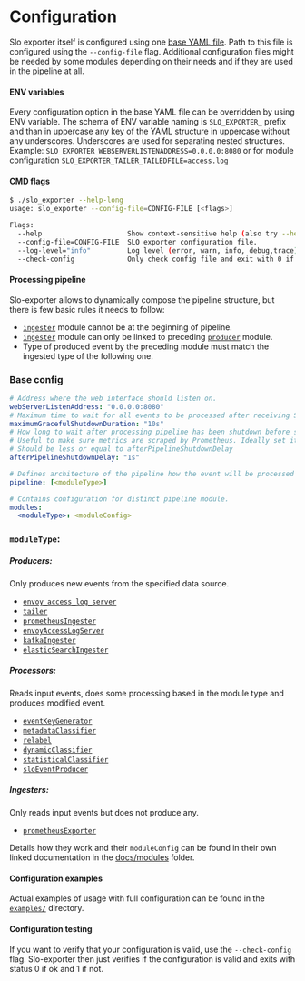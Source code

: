 # Configuration
Slo exporter itself is configured using one [base YAML file](#base-config). 
Path to this file is configured using the `--config-file` flag.
Additional configuration files might be needed by some modules
depending on their needs and if they are used in the pipeline at all.

#### ENV variables
Every configuration option in the base YAML file can be overridden by using ENV variable.
The schema of ENV variable naming is `SLO_EXPORTER_` prefix and than in uppercase any key of the YAML
structure in uppercase without any underscores. Underscores are used for separating nested structures.
Example: `SLO_EXPORTER_WEBSERVERLISTENADDRESS=0.0.0.0:8080` or for module configuration `SLO_EXPORTER_TAILER_TAILEDFILE=access.log`

#### CMD flags
```bash
$ ./slo_exporter --help-long
usage: slo_exporter --config-file=CONFIG-FILE [<flags>]

Flags:
  --help                     Show context-sensitive help (also try --help-long and --help-man).
  --config-file=CONFIG-FILE  SLO exporter configuration file.
  --log-level="info"         Log level (error, warn, info, debug,trace).
  --check-config             Only check config file and exit with 0 if ok and other status code if not.
```

#### Processing pipeline
Slo-exporter allows to dynamically compose the pipeline structure,
but there is few basic rules it needs to follow:
  - [`ingester`](architecture.md#ingester) module cannot be at the beginning of pipeline.
  - [`ingester`](architecture.md#ingester) module can only be linked to preceding [`producer`](architecture.md#producer) module.
  - Type of produced event by the preceding module must match the ingested type of the following one.


### Base config
```yaml
# Address where the web interface should listen on.
webServerListenAddress: "0.0.0.0:8080"
# Maximum time to wait for all events to be processed after receiving SIGTERM or SIGINT.
maximumGracefulShutdownDuration: "10s"
# How long to wait after processing pipeline has been shutdown before stopping http server w metric serving.
# Useful to make sure metrics are scraped by Prometheus. Ideally set it to Prometheus scrape interval + 1s or more.
# Should be less or equal to afterPipelineShutdownDelay
afterPipelineShutdownDelay: "1s"

# Defines architecture of the pipeline how the event will be processed by the modules.
pipeline: [<moduleType>]

# Contains configuration for distinct pipeline module.
modules:
  <moduleType>: <moduleConfig>
```

### `moduleType`:

##### Producers:
Only produces new events from the specified data source.
  - [`envoy_access_log_server`](modules/envoy_access_log_server.md)
  - [`tailer`](modules/tailer.md)
  - [`prometheusIngester`](modules/prometheus_ingester.md)
  - [`envoyAccessLogServer`](modules/envoy_access_log_server.md)
  - [`kafkaIngester`](modules/kafka_ingester.md)
  - [`elasticSearchIngester`](modules/elasticsearch_ingester.md)
  
##### Processors:
Reads input events, does some processing based in the module type and produces modified event.
  - [`eventKeyGenerator`](modules/event_key_generator.md)
  - [`metadataClassifier`](modules/metadata_classifier.md)
  - [`relabel`](modules/relabel.md)
  - [`dynamicClassifier`](modules/dynamic_classifier.md)
  - [`statisticalClassifier`](modules/statistical_classifier.md)
  - [`sloEventProducer`](modules/slo_event_producer.md)
  
##### Ingesters:
Only reads input events but does not produce any.
  - [`prometheusExporter`](modules/prometheus_exporter.md)

Details how they work and their `moduleConfig` can be found in their own
linked documentation in the [docs/modules](modules) folder.

#### Configuration examples
Actual examples of usage with full configuration can be found in the [`examples/`](examples) directory.

#### Configuration testing
If you want to verify that your configuration is valid, use the `--check-config` flag.
Slo-exporter then just verifies if the configuration is valid and exits with status 0 if ok and 1 if not.
